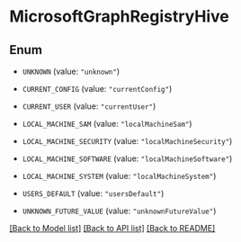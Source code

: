 # MicrosoftGraphRegistryHive

## Enum


* `UNKNOWN` (value: `"unknown"`)

* `CURRENT_CONFIG` (value: `"currentConfig"`)

* `CURRENT_USER` (value: `"currentUser"`)

* `LOCAL_MACHINE_SAM` (value: `"localMachineSam"`)

* `LOCAL_MACHINE_SECURITY` (value: `"localMachineSecurity"`)

* `LOCAL_MACHINE_SOFTWARE` (value: `"localMachineSoftware"`)

* `LOCAL_MACHINE_SYSTEM` (value: `"localMachineSystem"`)

* `USERS_DEFAULT` (value: `"usersDefault"`)

* `UNKNOWN_FUTURE_VALUE` (value: `"unknownFutureValue"`)


[[Back to Model list]](../README.md#documentation-for-models) [[Back to API list]](../README.md#documentation-for-api-endpoints) [[Back to README]](../README.md)


